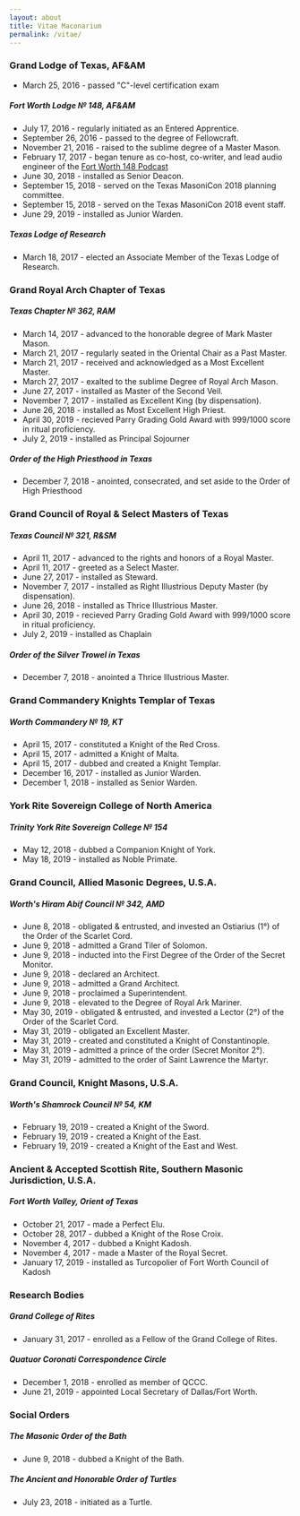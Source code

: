 ```yaml
---
layout: about
title: Vitae Maconarium
permalink: /vitae/
---
```


### Grand Lodge of Texas, AF&AM

* March 25, 2016 - passed "C"-level certification exam

##### Fort Worth Lodge № 148, AF&AM
* July 17, 2016 - regularly initiated as an Entered Apprentice. 
* September 26, 2016 - passed to the degree of Fellowcraft. 
* November 21, 2016 - raised to the sublime degree of a Master Mason.
* February 17, 2017 - began tenure as co-host, co-writer, and lead audio engineer of the [Fort Worth 148 Podcast](https://www.google.com/search?q=fort+worth+148+podcast)
* June 30, 2018 - installed as Senior Deacon.
* September 15, 2018 - served on the Texas MasoniCon 2018 planning committee.
* September 15, 2018 - served on the Texas MasoniCon 2018 event staff.
* June 29, 2019 - installed as Junior Warden.

##### Texas Lodge of Research
* March 18, 2017 - elected an Associate Member of the Texas Lodge of Research.

### Grand Royal Arch Chapter of Texas

##### Texas Chapter № 362, RAM
* March 14, 2017 - advanced to the honorable degree of Mark Master Mason.
* March 21, 2017 - regularly seated in the Oriental Chair as a Past Master.
* March 21, 2017 - received and acknowledged as a Most Excellent Master.
* March 27, 2017 - exalted to the sublime Degree of Royal Arch Mason.
* June 27, 2017 - installed as Master of the Second Veil.
* November 7, 2017 - installed as Excellent King (by dispensation).
* June 26, 2018 - installed as Most Excellent High Priest.
* April 30, 2019 - recieved Parry Grading Gold Award with 999/1000 score in ritual proficiency.
* July 2, 2019 - installed as Principal Sojourner

##### Order of the High Priesthood in Texas
* December 7, 2018 - anointed, consecrated, and set aside to the Order of High Priesthood

### Grand Council of Royal & Select Masters of Texas

##### Texas Council № 321, R&SM
* April 11, 2017 - advanced to the rights and honors of a Royal Master.
* April 11, 2017 - greeted as a Select Master.
* June 27, 2017 - installed as Steward.
* November 7, 2017 - installed as Right Illustrious Deputy Master (by dispensation).
* June 26, 2018 - installed as Thrice Illustrious Master.
* April 30, 2019 - recieved Parry Grading Gold Award with 999/1000 score in ritual proficiency.
* July 2, 2019 - installed as Chaplain

##### Order of the Silver Trowel in Texas
* December 7, 2018 - anointed a Thrice Illustrious Master.

### Grand Commandery Knights Templar of Texas

##### Worth Commandery № 19, KT
* April 15, 2017 - constituted a Knight of the Red Cross.
* April 15, 2017 - admitted a Knight of Malta. 
* April 15, 2017 - dubbed and created a Knight Templar.
* December 16, 2017 - installed as Junior Warden.
* December 1, 2018 - installed as Senior Warden.

### York Rite Sovereign College of North America

##### Trinity York Rite Sovereign College № 154
* May 12, 2018 - dubbed a Companion Knight of York.
* May 18, 2019 - installed as Noble Primate.

### Grand Council, Allied Masonic Degrees, U.S.A.

##### Worth's Hiram Abif Council № 342, AMD
* June 8, 2018 - obligated & entrusted, and invested an Ostiarius (1°) of the Order of the Scarlet Cord.
* June 9, 2018 - admitted a Grand Tiler of Solomon.
* June 9, 2018 - inducted into the First Degree of the Order of the Secret Monitor.
* June 9, 2018 - declared an Architect.
* June 9, 2018 - admitted a Grand Architect.
* June 9, 2018 - proclaimed a Superintendent.
* June 9, 2018 - elevated to the Degree of Royal Ark Mariner.
* May 30, 2019 - obligated & entrusted, and invested a Lector (2°) of the Order of the Scarlet Cord.
* May 31, 2019 - obligated an Excellent Master.
* May 31, 2019 - created and constituted a Knight of Constantinople.
* May 31, 2019 - admitted a prince of the order (Secret Monitor 2°).
* May 31, 2019 - admitted to the order of Saint Lawrence the Martyr.

### Grand Council, Knight Masons, U.S.A.

##### Worth's Shamrock Council № 54, KM
* February 19, 2019 - created a Knight of the Sword.
* February 19, 2019 - created a Knight of the East.
* February 19, 2019 - created a Knight of the East and West.

### Ancient & Accepted Scottish Rite, Southern Masonic Jurisdiction, U.S.A.

##### Fort Worth Valley, Orient of Texas
* October 21, 2017 - made a Perfect Elu.
* October 28, 2017 - dubbed a Knight of the Rose Croix.
* November 4, 2017 - dubbed a Knight Kadosh.
* November 4, 2017 - made a Master of the Royal Secret.
* January 17, 2019 - installed as Turcopolier of Fort Worth Council of Kadosh

### Research Bodies

##### Grand College of Rites
* January 31, 2017 - enrolled as a Fellow of the Grand College of Rites.

##### Quatuor Coronati Correspondence Circle
* December 1, 2018 - enrolled as member of QCCC.
* June 21, 2019 - appointed Local Secretary of Dallas/Fort Worth.

### Social Orders

##### The Masonic Order of the Bath
* June 9, 2018 - dubbed a Knight of the Bath.

##### The Ancient and Honorable Order of Turtles
* July 23, 2018 - initiated as a Turtle.
